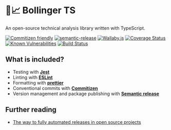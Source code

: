 # 🚀📈 Bollinger TS

An open-source technical analysis library written with TypeScript.

[![Commitizen friendly](https://img.shields.io/badge/commitizen-friendly-brightgreen.svg)](http://commitizen.github.io/cz-cli/)
[![semantic-release](https://img.shields.io/badge/%20%20%F0%9F%93%A6%F0%9F%9A%80-semantic--release-e10079.svg)](https://github.com/semantic-release/semantic-release)
[![Wallaby.js](https://img.shields.io/badge/wallaby.js-configured-green.svg)](https://wallabyjs.com)
[![Coverage Status](https://coveralls.io/repos/github/phmatray/bollinger/badge.svg?branch=master)](https://coveralls.io/github/phmatray/bollinger?branch=master)
[![Known Vulnerabilities](https://snyk.io//test/github/phmatray/bollinger/badge.svg?targetFile=package.json)](https://snyk.io//test/github/phmatray/bollinger?targetFile=package.json)
[![Build Status](https://travis-ci.org/phmatray/bollinger.svg?branch=master)](https://travis-ci.org/phmatray/bollinger)

## What is included?

- Testing with **[Jest](https://jestjs.io/)**
- Linting with **[ESLint](https://eslint.org/)**
- Formatting with **[prettier](https://prettier.io/)**
- Conventional commits with **[Commitizen](http://commitizen.github.io/cz-cli/)**
- Version management and package publishing with **[Semantic release](https://semantic-release.gitbook.io/semantic-release/)**

## Further reading

- [The way to fully automated releases in open source projects](https://medium.com/@kevinkreuzer/the-way-to-fully-automated-releases-in-open-source-projects-44c015f38fd6)
